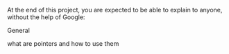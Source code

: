 At the end of this project, you are expected to be able to explain to anyone, without the help of Google:

General

what are pointers and how to use them
